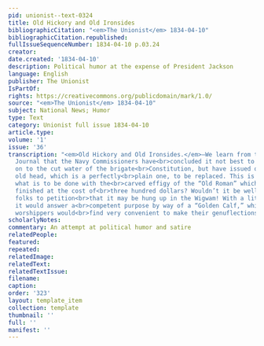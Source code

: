 ```yaml
---
pid: unionist--text-0324
title: Old Hickory and Old Ironsides
bibliographicCitation: "<em>The Unionist</em> 1834-04-10"
bibliographicCitation.republished: 
fullIssueSequenceNumber: 1834-04-10 p.03.24
creator: 
date.created: '1834-04-10'
description: Political humor at the expense of President Jackson
language: English
publisher: The Unionist
IsPartOf: 
rights: https://creativecommons.org/publicdomain/mark/1.0/
source: "<em>The Unionist</em> 1834-04-10"
subject: National News; Humor
type: Text
category: Unionist full issue 1834-04-10
article.type: 
volume: '1'
issue: '36'
transcription: "<em>Old Hickory and Old Ironsides.</em>—We learn from the Boston Mercantile
  Journal that the Navy Commissioners have<br>concluded it not best to hoist Old Hickory
  on to the cut water of the brigate<br>Constitution, but have issued orders for the
  old head, which is a perfectly<br>plain one, to be replaced. This is very well but
  what is to be done with the<br>carved effigy of the “Old Roman” which has just been
  finished at the cost of<br>three hundred dollars? Wouldn’t it be well for our Tammany
  folks to petition<br>that it may be hung up in the Wigwam! With a little gilding
  it would answer a<br>competent purpose by way of a “Golden Calf,” which the bronze
  worshippers would<br>find very convenient to make their genuflections before.<br>"
scholarlyNotes: 
commentary: An attempt at political humor and satire
relatedPeople: 
featured: 
repeated: 
relatedImage: 
relatedText: 
relatedTextIssue: 
filename: 
caption: 
order: '323'
layout: template_item
collection: template
thumbnail: ''
full: ''
manifest: ''
---
```

